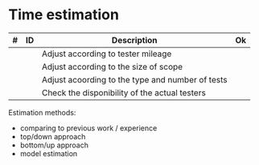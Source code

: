 # Time estimation

| # | ID | Description | Ok |
| -- | -------- | ---------------------- | - |
| | | Adjust according to tester mileage | |
| | | Adjust according to the size of scope | |
| | | Adjust acoording to the type and number of tests | |
| | | Check the disponibility of the actual testers | |

Estimation methods:
- comparing to previous work / experience
- top/down approach
- bottom/up approach
- model estimation
